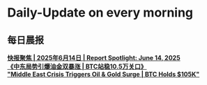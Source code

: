 # Daily-Update on every morning
## 每日晨报
[**快报聚焦 | 2025年6月14日 | Report Spotlight: June 14, 2025**  
**《中东局势引爆油金双暴涨 | BTC站稳10.5万关口》**  
**"Middle East Crisis Triggers Oil & Gold Surge | BTC Holds $105K"**](./news/2025_06_14_05_42.md) 


